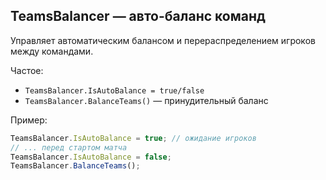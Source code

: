 ## TeamsBalancer — авто-баланс команд

Управляет автоматическим балансом и перераспределением игроков между командами.

Частое:
- `TeamsBalancer.IsAutoBalance = true/false`
- `TeamsBalancer.BalanceTeams()` — принудительный баланс

Пример:
```javascript
TeamsBalancer.IsAutoBalance = true; // ожидание игроков
// ... перед стартом матча
TeamsBalancer.IsAutoBalance = false;
TeamsBalancer.BalanceTeams();
```

